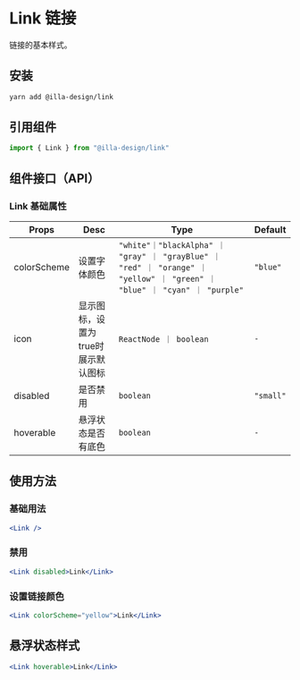 # Link 链接

链接的基本样式。

## 安装

```bash
yarn add @illa-design/link
```

## 引用组件

```jsx
import { Link } from "@illa-design/link"
```

## 组件接口（API）

### Link 基础属性

| Props       | Desc                | Type                                                                                            | Default   |
|-------------|---------------------|-------------------------------------------------------------------------------------------------|-----------|
| colorScheme | 设置字体颜色              | `"white"｜"blackAlpha" ｜ "gray" ｜ "grayBlue" ｜ "red" ｜ "orange" ｜ "yellow" ｜ "green" ｜ "blue" ｜ "cyan" ｜ "purple"` | `"blue"`  |
| icon        | 显示图标，设置为true时展示默认图标 | `ReactNode ｜ boolean`                                                                             | `-`       |
| disabled    | 是否禁用                | `boolean`                                                                                       | `"small"` |
| hoverable   | 悬浮状态是否有底色           | `boolean`                                                                                       | `-`       |

## 使用方法

### 基础用法

```jsx
<Link />
```

### 禁用

```jsx
<Link disabled>Link</Link>
```

### 设置链接颜色

```jsx
<Link colorScheme="yellow">Link</Link>
```

## 悬浮状态样式

```jsx
<Link hoverable>Link</Link>
```
